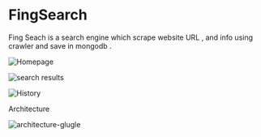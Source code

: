 # FingSearch
Fing Seach is a search engine which scrape website URL , and info using crawler and save in mongodb . 

![Homepage](https://github.com/nullblocks/FingSearch/assets/110848103/1a2ce2ce-731e-4bce-9551-e0b9bdf887b6)

![search results](https://github.com/nullblocks/FingSearch/assets/110848103/22b1e621-a4a4-4c1d-9980-b111af325108)

![History](https://github.com/nullblocks/FingSearch/assets/110848103/03cf9c98-3e1b-4e7b-9cf6-f86980f2cedd)

Architecture

![architecture-glugle](https://github.com/nullblocks/FingSearch/assets/110848103/2adf8b27-6565-40d0-9191-39a35fe86d1d)
